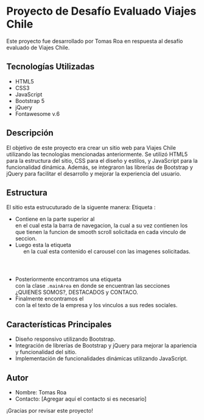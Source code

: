 # Proyecto de Desafío Evaluado Viajes Chile

Este proyecto fue desarrollado por Tomas Roa en respuesta al desafío evaluado de Viajes Chile.

## Tecnologías Utilizadas

- HTML5
- CSS3
- JavaScript
- Bootstrap 5
- jQuery
- Fontawesome v.6

## Descripción

El objetivo de este proyecto era crear un sitio web para Viajes Chile utilizando las tecnologías mencionadas anteriormente. Se utilizó HTML5 para la estructura del sitio, CSS para el diseño y estilos, y JavaScript para la funcionalidad dinámica. Además, se integraron las librerías de Bootstrap y jQuery para facilitar el desarrollo y mejorar la experiencia del usuario.

## Estructura
El sitio esta estrucuturado de la siguente manera:
Etiqueta <body>: 
- Contiene en la parte superior al <nav> en el cual esta la barra de navegacion, la cual a su vez contienen los <a> que tienen la funcion de smooth scroll solicitada en cada vinculo de seccion.
- Luego esta la etiqueta <header> en la cual esta contenido el carousel con las imagenes solicitadas.
- Posteriormente encontramos una etiqueta <main> con la clase ```.mainArea``` en donde se encuentran las secciones <section> ¿QUIENES SOMOS?, DESTACADOS y CONTACO.
- Finalmente encontramos el <footer> con la el texto de la empresa y los vinculos a sus redes sociales.

## Características Principales

- Diseño responsivo utilizando Bootstrap.
- Integración de librerías de Bootstrap y jQuery para mejorar la apariencia y funcionalidad del sitio.
- Implementación de funcionalidades dinámicas utilizando JavaScript.

## Autor

- Nombre: Tomas Roa
- Contacto: [Agregar aquí el contacto si es necesario]

¡Gracias por revisar este proyecto!